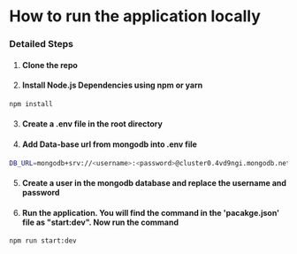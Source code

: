 # How to run the application locally

### Detailed Steps
1. #### Clone the repo
2. #### Install Node.js Dependencies using npm or yarn
```bash
npm install
```
3. #### Create a .env file in the root directory
4. #### Add Data-base url from mongodb into .env file
```bash
DB_URL=mongodb+srv://<username>:<password>@cluster0.4vd9ngi.mongodb.net/?retryWrites=true&w=majority&appName=Cluster0
```
5. #### Create a user in the mongodb database and replace the username and password
6. #### Run the application. You will find the command in the 'pacakge.json' file as "start:dev". Now run the command
```bash
npm run start:dev
```